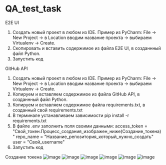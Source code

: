 # QA_test_task

E2E UI
1. Создать новый проект в любом из IDE. Пример из PyCharm: File -> New Project -> в Location вводим название проекта -> выбираем Virtualenv -> Create.
2. Скопировать и вставить содержимое из файла E2E UI, в созданнный файл Python.
3. Запустить код

GitHub API
1. Создать новый проект в любом из IDE. Пример из PyCharm: File -> New Project -> в Location вводим название проекта -> выбираем Virtualenv -> Create.
2. Копируем и вставляем содержимое из файла GitHub API, в созданнный файл Python.
3. Копируем и вставляем содержимое файла requirements.txt, в созданный свой requirements.txt
4. В терминале устанавливаем зависимости pip install -r requirements.txt
5. В файле .env заполнить поля своими данными:
    access_token = "Свой_токен.Процесс_создания_изображен_ниже(Создание_токена)"
    repo_name = "Название_репозитория_который_нужно_создать"
    user = "Свой_username"
6. Запустить код

Создание токена
![image](https://github.com/user-attachments/assets/4a03172a-a5b4-4f76-b8f7-9e6392b88563)
![image](https://github.com/user-attachments/assets/ab0e6584-95dd-4ca2-9343-813b2c6f9cae)
![image](https://github.com/user-attachments/assets/06f80a25-57c6-4f66-9d05-26111223c202)
![image](https://github.com/user-attachments/assets/0bf60acc-d33b-461f-aa3b-20e9f07e848d)
![image](https://github.com/user-attachments/assets/720daa4a-8f60-49bd-95c7-f9a2e46c5502)
![image](https://github.com/user-attachments/assets/db8b1239-b14a-43c1-91cc-e5ccdef3f157)


